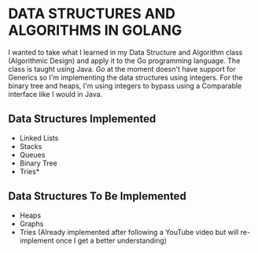 # DATA STRUCTURES AND ALGORITHMS IN GOLANG

I wanted to take what I learned in my Data Structure and Algorithm class (Algorithmic Design) and apply it to the Go programming language. The class is taught using Java. *Go* at the moment doesn't have support for Generics so I'm implementing the data structures using integers. For the binary tree and heaps, I'm using integers to bypass using a Comparable interface like I would in Java.

## Data Structures Implemented
- Linked Lists
- Stacks
- Queues
- Binary Tree
- Tries*

## Data Structures To Be Implemented
- Heaps
- Graphs
- Tries (Already implemented after following a YouTube video but will re-implement once I get a better understanding)